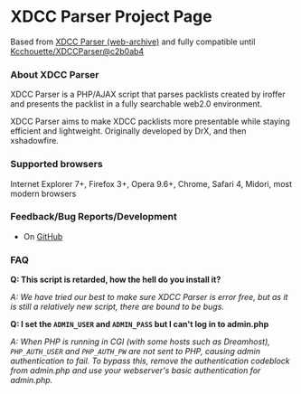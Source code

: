 # XDCC Parser Project Page 
Based from [XDCC Parser (web-archive)](http://web.archive.org/web/20120826215828/http://xdccparser.is-fabulo.us/) and fully compatible until [Kcchouette/XDCCParser@c2b0ab4](https://github.com/Kcchouette/XDCCParser/tree/c2b0ab45e26a4d8a10aaef23a4abd25054093039)
### About XDCC Parser

XDCC Parser is a PHP/AJAX script that parses packlists created by iroffer and presents the packlist in a fully searchable web2.0 environment.

XDCC Parser aims to make XDCC packlists more presentable while staying efficient and lightweight.
Originally developed by DrX, and then xshadowfire.

### Supported browsers

Internet Explorer 7+, Firefox 3+, Opera 9.6+, Chrome, Safari 4, Midori, most modern browsers

### Feedback/Bug Reports/Development

 * On [GitHub](https://github.com/Kcchouette/XDCCParser/) 

### FAQ

**Q: This script is retarded, how the hell do you install it?**

*A: We have tried our best to make sure XDCC Parser is error free, but as it is still a relatively new script,
there are bound to be bugs.*

**Q: I set the `ADMIN_USER` and `ADMIN_PASS` but I can't log in to admin.php**

*A: When PHP is running in CGI (with some hosts such as Dreamhost), `PHP_AUTH_USER` and `PHP_AUTH_PW` are not sent to PHP, causing admin authentication to fail.
To bypass this, remove the authentication codeblock from admin.php and use your webserver's basic authentication for admin.php.*
